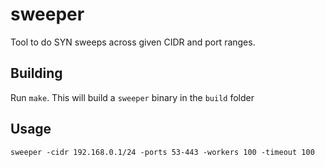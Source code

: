 # sweeper
Tool to do SYN sweeps across given CIDR and port ranges. 

## Building
Run `make`. This will build a `sweeper` binary in the `build` folder

## Usage
```
sweeper -cidr 192.168.0.1/24 -ports 53-443 -workers 100 -timeout 100
```